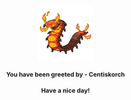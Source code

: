<p align="center">
    <img src="https://raw.githubusercontent.com/PokeAPI/sprites/master/sprites/pokemon/851.png" width="150" height="150">
</p>
<h3 align="center">You have been greeted by - <b>Centiskorch</b></h3>
<h3 align="center">Have a nice day!</h3>
